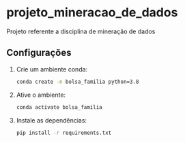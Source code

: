# projeto_mineracao_de_dados
 Projeto referente a disciplina de mineração de dados


## Configurações

1. Crie um ambiente conda:

    ```bash
    conda create -n bolsa_familia python=3.8
    
2. Ative o ambiente:

    ```bash
    conda activate bolsa_familia

3. Instale as dependências:

    ```bash
    pip install -r requirements.txt